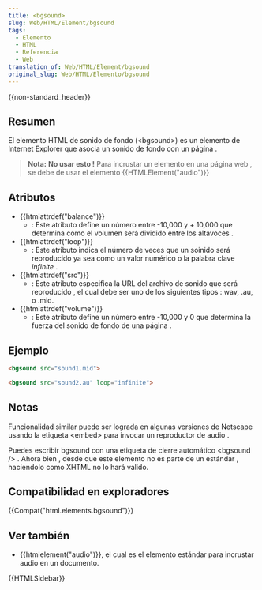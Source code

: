 ```yaml
---
title: <bgsound>
slug: Web/HTML/Element/bgsound
tags:
  - Elemento
  - HTML
  - Referencia
  - Web
translation_of: Web/HTML/Element/bgsound
original_slug: Web/HTML/Elemento/bgsound
---
```


{{non-standard_header}}

## Resumen

El elemento HTML de sonido de fondo (\<bgsound>) es un elemento de Internet Explorer que asocia un sonido de fondo con un página .

> **Nota:** **No usar esto !** Para incrustar un elemento en una página web , se debe de usar el elemento {{HTMLElement("audio")}}

## Atributos

- {{htmlattrdef("balance")}}
  - : Este atributo define un número entre -10,000 y + 10,000 que determina como el volumen será dividido entre los altavoces .
- {{htmlattrdef("loop")}}
  - : Este atributo indica el número de veces que un soinido será reproducido ya sea como un valor numérico o la palabra clave _infinite_ .
- {{htmlattrdef("src")}}
  - : Este atributo especifica la URL del archivo de sonido que será reproducido , el cual debe ser uno de los siguientes tipos : wav, .au, o .mid.
- {{htmlattrdef("volume")}}
  - : Este atributo define un número entre -10,000 y 0 que determina la fuerza del sonido de fondo de una página .

## Ejemplo

```html
<bgsound src="sound1.mid">

<bgsound src="sound2.au" loop="infinite">
```

## Notas

Funcionalidad similar puede ser lograda en algunas versiones de Netscape usando la etiqueta \<embed> para invocar un reproductor de audio .

Puedes escribir bgsound con una etiqueta de cierre automático \<bgsound /> . Ahora bien , desde que este elemento no es parte de un estándar , haciendolo como XHTML no lo hará valido.

## Compatibilidad en exploradores

{{Compat("html.elements.bgsound")}}

## Ver también

- {{htmlelement("audio")}}, el cual es el elemento estándar para incrustar audio en un documento.

{{HTMLSidebar}}
